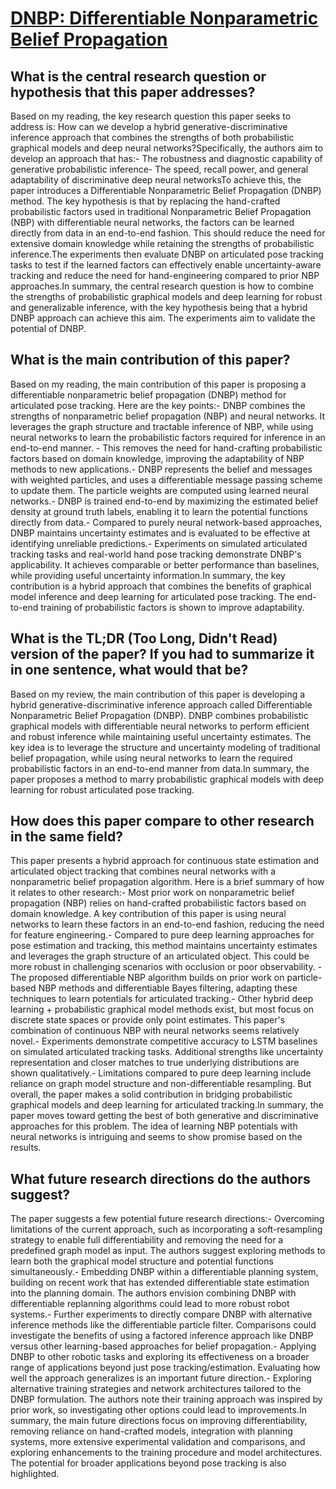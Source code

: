 # [DNBP: Differentiable Nonparametric Belief Propagation](https://arxiv.org/abs/2303.04616)

## What is the central research question or hypothesis that this paper addresses?

Based on my reading, the key research question this paper seeks to address is: How can we develop a hybrid generative-discriminative inference approach that combines the strengths of both probabilistic graphical models and deep neural networks?Specifically, the authors aim to develop an approach that has:- The robustness and diagnostic capability of generative probabilistic inference- The speed, recall power, and general adaptability of discriminative deep neural networksTo achieve this, the paper introduces a Differentiable Nonparametric Belief Propagation (DNBP) method. The key hypothesis is that by replacing the hand-crafted probabilistic factors used in traditional Nonparametric Belief Propagation (NBP) with differentiable neural networks, the factors can be learned directly from data in an end-to-end fashion. This should reduce the need for extensive domain knowledge while retaining the strengths of probabilistic inference.The experiments then evaluate DNBP on articulated pose tracking tasks to test if the learned factors can effectively enable uncertainty-aware tracking and reduce the need for hand-engineering compared to prior NBP approaches.In summary, the central research question is how to combine the strengths of probabilistic graphical models and deep learning for robust and generalizable inference, with the key hypothesis being that a hybrid DNBP approach can achieve this aim. The experiments aim to validate the potential of DNBP.


## What is the main contribution of this paper?

Based on my reading, the main contribution of this paper is proposing a differentiable nonparametric belief propagation (DNBP) method for articulated pose tracking. Here are the key points:- DNBP combines the strengths of nonparametric belief propagation (NBP) and neural networks. It leverages the graph structure and tractable inference of NBP, while using neural networks to learn the probabilistic factors required for inference in an end-to-end manner. - This removes the need for hand-crafting probabilistic factors based on domain knowledge, improving the adaptability of NBP methods to new applications.- DNBP represents the belief and messages with weighted particles, and uses a differentiable message passing scheme to update them. The particle weights are computed using learned neural networks.- DNBP is trained end-to-end by maximizing the estimated belief density at ground truth labels, enabling it to learn the potential functions directly from data.- Compared to purely neural network-based approaches, DNBP maintains uncertainty estimates and is evaluated to be effective at identifying unreliable predictions.- Experiments on simulated articulated tracking tasks and real-world hand pose tracking demonstrate DNBP's applicability. It achieves comparable or better performance than baselines, while providing useful uncertainty information.In summary, the key contribution is a hybrid approach that combines the benefits of graphical model inference and deep learning for articulated pose tracking. The end-to-end training of probabilistic factors is shown to improve adaptability.


## What is the TL;DR (Too Long, Didn't Read) version of the paper? If you had to summarize it in one sentence, what would that be?

Based on my review, the main contribution of this paper is developing a hybrid generative-discriminative inference approach called Differentiable Nonparametric Belief Propagation (DNBP). DNBP combines probabilistic graphical models with differentiable neural networks to perform efficient and robust inference while maintaining useful uncertainty estimates. The key idea is to leverage the structure and uncertainty modeling of traditional belief propagation, while using neural networks to learn the required probabilistic factors in an end-to-end manner from data.In summary, the paper proposes a method to marry probabilistic graphical models with deep learning for robust articulated pose tracking.


## How does this paper compare to other research in the same field?

This paper presents a hybrid approach for continuous state estimation and articulated object tracking that combines neural networks with a nonparametric belief propagation algorithm. Here is a brief summary of how it relates to other research:- Most prior work on nonparametric belief propagation (NBP) relies on hand-crafted probabilistic factors based on domain knowledge. A key contribution of this paper is using neural networks to learn these factors in an end-to-end fashion, reducing the need for feature engineering.- Compared to pure deep learning approaches for pose estimation and tracking, this method maintains uncertainty estimates and leverages the graph structure of an articulated object. This could be more robust in challenging scenarios with occlusion or poor observability. - The proposed differentiable NBP algorithm builds on prior work on particle-based NBP methods and differentiable Bayes filtering, adapting these techniques to learn potentials for articulated tracking.- Other hybrid deep learning + probabilistic graphical model methods exist, but most focus on discrete state spaces or provide only point estimates. This paper's combination of continuous NBP with neural networks seems relatively novel.- Experiments demonstrate competitive accuracy to LSTM baselines on simulated articulated tracking tasks. Additional strengths like uncertainty representation and closer matches to true underlying distributions are shown qualitatively.- Limitations compared to pure deep learning include reliance on graph model structure and non-differentiable resampling. But overall, the paper makes a solid contribution in bridging probabilistic graphical models and deep learning for articulated tracking.In summary, the paper moves toward getting the best of both generative and discriminative approaches for this problem. The idea of learning NBP potentials with neural networks is intriguing and seems to show promise based on the results.


## What future research directions do the authors suggest?

The paper suggests a few potential future research directions:- Overcoming limitations of the current approach, such as incorporating a soft-resampling strategy to enable full differentiability and removing the need for a predefined graph model as input. The authors suggest exploring methods to learn both the graphical model structure and potential functions simultaneously.- Embedding DNBP within a differentiable planning system, building on recent work that has extended differentiable state estimation into the planning domain. The authors envision combining DNBP with differentiable replanning algorithms could lead to more robust robot systems.- Further experiments to directly compare DNBP with alternative inference methods like the differentiable particle filter. Comparisons could investigate the benefits of using a factored inference approach like DNBP versus other learning-based approaches for belief propagation.- Applying DNBP to other robotic tasks and exploring its effectiveness on a broader range of applications beyond just pose tracking/estimation. Evaluating how well the approach generalizes is an important future direction.- Exploring alternative training strategies and network architectures tailored to the DNBP formulation. The authors note their training approach was inspired by prior work, so investigating other options could lead to improvements.In summary, the main future directions focus on improving differentiability, removing reliance on hand-crafted models, integration with planning systems, more extensive experimental validation and comparisons, and exploring enhancements to the training procedure and model architectures. The potential for broader applications beyond pose tracking is also highlighted.
